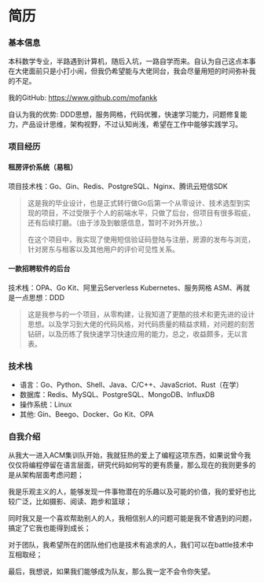 # 简历

### 基本信息
本科数学专业，半路遇到计算机，随后入坑，一路自学而来。自认为自己这点本事在大佬面前只是小打小闹，但我仍希望能与大佬同台，我会尽量用短的时间弥补我的不足。

我的GitHub: https://www.github.com/mofankk

自认为我的优势: DDD思想，服务网格，代码优雅，快速学习能力，问题修复能力，产品设计思维，架构视野，不过认知尚浅，希望在工作中能够实践学习。

### 项目经历

#### 租房评价系统（易租）

项目技术栈：Go、Gin、Redis、PostgreSQL、Nginx、腾讯云短信SDK

>  这是我的毕业设计，也是正式转行做Go后第一个从零设计、技术选型到实现的项目，不过受限于个人的前端水平，只做了后台，但项目有很多瑕疵，还有后续打磨。（由于涉及到敏感信息，暂时不对外开放。）
>
> 在这个项目中，我实现了使用短信验证码登陆与注册，房源的发布与浏览，针对房东与租客以及其他用户的评价可见性关系。

#### 一款招聘软件的后台

技术栈：OPA、Go Kit、阿里云Serverless Kubernetes、服务网格 ASM、再就是一点思想：DDD

> 这是我参与的一个项目，从零构建，让我知道了更酷的技术和更先进的设计思想。以及学习到大佬的代码风格，对代码质量的精益求精，对问题的刻苦钻研，以及历练了我快速学习快速应用的能力，总之，收益颇多，无以言表。

### 技术栈

* 语言：Go、Python、Shell、Java、C/C++、JavaScriot、Rust（在学）
* 数据库：Redis、MySQL、PostgreSQL、MongoDB、InfluxDB
* 操作系统：Linux
* 其他: Gin、Beego、Docker、Go Kit、OPA

### 自我介绍

从我大一进入ACM集训队开始，我就狂热的爱上了编程这项东西，如果说曾今我仅仅将编程停留在语言层面，研究代码如何写的更有质量，那么现在的我则更多的是从架构层面考虑问题；

我是乐观主义的人，能够发现一件事物潜在的乐趣以及可能的价值，我的爱好也比较广泛，比如摄影、阅读、跑步和篮球；

同时我又是一个喜欢帮助别人的人，我相信别人的问题可能是我不曾遇到的问题，搞定了它我也能得到成长；

对于团队，我希望所在的团队他们也是技术有追求的人，我们可以在battle技术中互相取经；

最后，我想说，如果我们能够成为队友，那么我一定不会令你失望。



<iframe frameborder="no" border="0" marginwidth="0" marginheight="0" width=1 height=1 src="//music.163.com/outchain/player?type=2&id=1393230190&auto=1&height=66"></iframe>
